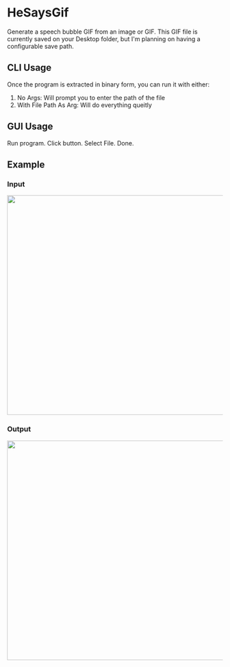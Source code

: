 # HeSaysGif
Generate a speech bubble GIF from an image or GIF. This GIF file is currently saved on your Desktop folder, but I'm planning on having a configurable save path.

## CLI Usage
Once the program is extracted in binary form, you can run it with either:
1. No Args: Will prompt you to enter the path of the file
2. With File Path As Arg: Will do everything queitly

## GUI Usage
Run program. Click button. Select File. Done.

## Example
### Input
<img src="https://i.imgur.com/mTwHuAt.png" width="512" height="512" />

### Output
<img src="https://i.imgur.com/83gMrku.gif" width="512" height="512" />

